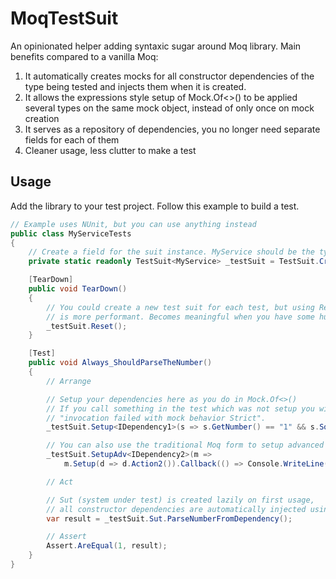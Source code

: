 # MoqTestSuit
An opinionated helper adding syntaxic sugar around Moq library.
Main benefits compared to a vanilla Moq:
1. It automatically creates mocks for all constructor dependencies of the type being tested and injects them when it is created.
2. It allows the expressions style setup of Mock.Of<>() to be applied several types on the same mock object, instead of only once on mock creation
3. It serves as a repository of dependencies, you no longer need separate fields for each of them
4. Cleaner usage, less clutter to make a test


## Usage 
Add the library to your test project. 
Follow this example to build a test.

```csharp
// Example uses NUnit, but you can use anything instead
public class MyServiceTests
{
    // Create a field for the suit instance. MyService should be the type you are testing
    private static readonly TestSuit<MyService> _testSuit = TestSuit.Create<MyService>();

    [TearDown]
    public void TearDown()
    {
        // You could create a new test suit for each test, but using Reset() after (or before) each test
        // is more performant. Becomes meaningful when you have some hundreds of tests 
        _testSuit.Reset();
    }

    [Test]
    public void Always_ShouldParseTheNumber()
    {
        // Arrange

        // Setup your dependencies here as you do in Mock.Of<>()
        // If you call something in the test which was not setup you will get exception
        // "invocation failed with mock behavior Strict".
        _testSuit.Setup<IDependency1>(s => s.GetNumber() == "1" && s.SomethingElse == 2);

        // You can also use the traditional Moq form to setup advanced behaviour and void methods
        _testSuit.SetupAdv<IDependency2>(m =>
            m.Setup(d => d.Action2()).Callback(() => Console.WriteLine("Test")));

        // Act

        // Sut (system under test) is created lazily on first usage,
        // all constructor dependencies are automatically injected using mocks
        var result = _testSuit.Sut.ParseNumberFromDependency();

        // Assert
        Assert.AreEqual(1, result);
    }
}    
```
